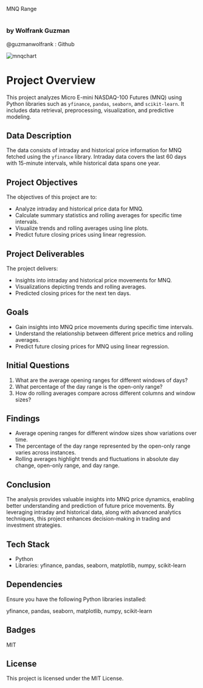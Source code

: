 MNQ Range 
#
### by Wolfrank Guzman 
@guzmanwolfrank : Github 


![mnqchart](https://github.com/guzmanwolfrank/QuantTrading/assets/29739578/55ad6326-bd1b-4fa5-8c05-af5a98800868)


# Project Overview

This project analyzes Micro E-mini NASDAQ-100 Futures (MNQ) using Python libraries such as `yfinance`, `pandas`, `seaborn`, and `scikit-learn`. It includes data retrieval, preprocessing, visualization, and predictive modeling.

## Data Description

The data consists of intraday and historical price information for MNQ fetched using the `yfinance` library. Intraday data covers the last 60 days with 15-minute intervals, while historical data spans one year.

## Project Objectives

The objectives of this project are to:

- Analyze intraday and historical price data for MNQ.
- Calculate summary statistics and rolling averages for specific time intervals.
- Visualize trends and rolling averages using line plots.
- Predict future closing prices using linear regression.

## Project Deliverables

The project delivers:

- Insights into intraday and historical price movements for MNQ.
- Visualizations depicting trends and rolling averages.
- Predicted closing prices for the next ten days.

## Goals

- Gain insights into MNQ price movements during specific time intervals.
- Understand the relationship between different price metrics and rolling averages.
- Predict future closing prices for MNQ using linear regression.

## Initial Questions

1. What are the average opening ranges for different windows of days?
2. What percentage of the day range is the open-only range?
3. How do rolling averages compare across different columns and window sizes?

## Findings

- Average opening ranges for different window sizes show variations over time.
- The percentage of the day range represented by the open-only range varies across instances.
- Rolling averages highlight trends and fluctuations in absolute day change, open-only range, and day range.

## Conclusion

The analysis provides valuable insights into MNQ price dynamics, enabling better understanding and prediction of future price movements. By leveraging intraday and historical data, along with advanced analytics techniques, this project enhances decision-making in trading and investment strategies.

## Tech Stack

- Python
- Libraries: yfinance, pandas, seaborn, matplotlib, numpy, scikit-learn

## Dependencies

Ensure you have the following Python libraries installed:

yfinance, pandas, seaborn, matplotlib, numpy, scikit-learn

## Badges

MIT 

## License

This project is licensed under the MIT License.
